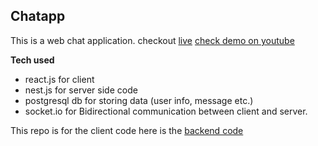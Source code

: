 ## Chatapp

This is a web chat application.
checkout [live](https://chatapp3210.netlify.app/)
[check demo on youtube](https://youtu.be/l2lv4xyIlY8)

**Tech used**

- react.js for client
- nest.js for server side code
- postgresql db for storing data (user info, message etc.)
- socket.io for Bidirectional communication between client and server.

This repo is for the client code
here is the [backend code](https://github.com/biki321/chatapp-backend)
